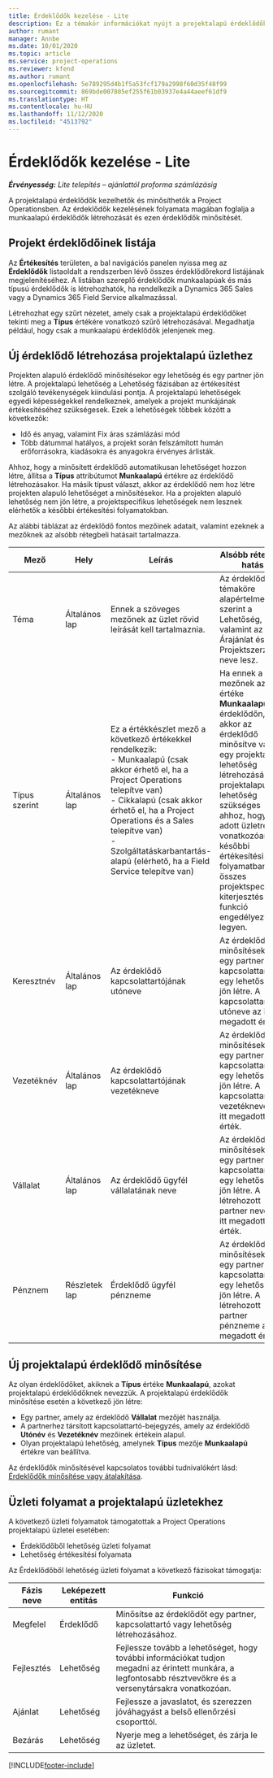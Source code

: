 ```yaml
---
title: Érdeklődők kezelése - Lite
description: Ez a témakör információkat nyújt a projektalapú érdeklődőkkel kapcsolatban (pro).
author: rumant
manager: Annbe
ms.date: 10/01/2020
ms.topic: article
ms.service: project-operations
ms.reviewer: kfend
ms.author: rumant
ms.openlocfilehash: 5e789295d4b1f5a53fcf179a2998f60d35f48f99
ms.sourcegitcommit: 869bde007805ef255f61b03937e4a44aeef61df9
ms.translationtype: HT
ms.contentlocale: hu-HU
ms.lasthandoff: 11/12/2020
ms.locfileid: "4513792"
---
```

# <a name="manage-leads---lite"></a>Érdeklődők kezelése - Lite

_**Érvényesség:** Lite telepítés – ajánlattól proforma számlázásig_

A projektalapú érdeklődők kezelhetők és minősíthetők a Project Operationsben. Az érdeklődők kezelésének folyamata magában foglalja a munkaalapú érdeklődők létrehozását és ezen érdeklődők minősítését. 

## <a name="list-of-project-sales-leads"></a>Projekt érdeklődőinek listája

Az **Értékesítés** területen, a bal navigációs panelen nyissa meg az **Érdeklődők** listaoldalt a rendszerben lévő összes érdeklődőrekord listájának megjelenítéséhez. A listában szereplő érdeklődők munkaalapúak és más típusú érdeklődők is létrehozhatók, ha rendelkezik a Dynamics 365 Sales vagy a Dynamics 365 Field Service alkalmazással.

Létrehozhat egy szűrt nézetet, amely csak a projektalapú érdeklődőket tekinti meg a **Típus** értékére vonatkozó szűrő létrehozásával. Megadhatja például, hogy csak a munkaalapú érdeklődők jelenjenek meg.

## <a name="creating-a-new-lead-for-a-project-based-deal"></a>Új érdeklődő létrehozása projektalapú üzlethez

Projekten alapuló érdeklődő minősítésekor egy lehetőség és egy partner jön létre. A projektalapú lehetőség a Lehetőség fázisában az értékesítést szolgáló tevékenységek kiindulási pontja. A projektalapú lehetőségek egyedi képességekkel rendelkeznek, amelyek a projekt munkájának értékesítéséhez szükségesek. Ezek a lehetőségek többek között a következők:

- Idő és anyag, valamint Fix áras számlázási mód
- Több dátummal hatályos, a projekt során felszámított humán erőforrásokra, kiadásokra és anyagokra érvényes árlisták.

Ahhoz, hogy a minősített érdeklődő automatikusan lehetőséget hozzon létre, állítsa a **Típus** attribútumot **Munkaalapú** értékre az érdeklődő létrehozásakor. Ha másik típust választ, akkor az érdeklődő nem hoz létre projekten alapuló lehetőséget a minősítésekor. Ha a projekten alapuló lehetőség nem jön létre, a projektspecifikus lehetőségek nem lesznek elérhetők a későbbi értékesítési folyamatokban.

Az alábbi táblázat az érdeklődő fontos mezőinek adatait, valamint ezeknek a mezőknek az alsóbb rétegbeli hatásait tartalmazza.

| **Mező** | **Hely** | **Leírás** | **Alsóbb rétegbeli hatás** |
| --- | --- | --- | --- |
| Téma | Általános lap | Ennek a szöveges mezőnek az üzlet rövid leírását kell tartalmaznia. | Az érdeklődő témaköre alapértelmezés szerint a Lehetőség, valamint az Árajánlat és Projektszerződés neve lesz. |
| Típus szerint | Általános lap | Ez a értékkészlet mező a következő értékekkel rendelkezik:</br>- Munkaalapú (csak akkor érhető el, ha a Project Operations telepítve van)</br>- Cikkalapú (csak akkor érhető el, ha a Project Operations és a Sales telepítve van)</br>- Szolgáltatáskarbantartás-alapú (elérhető, ha a Field Service telepítve van) | Ha ennek a mezőnek az értéke **Munkaalapú** az érdeklődőn, akkor az érdeklődő minősítve van egy projektalapú lehetőség létrehozására. A projektalapú lehetőség szükséges ahhoz, hogy az adott üzletre vonatkozóan a későbbi értékesítési folyamatban az összes projektspecifikus kiterjesztés és funkció engedélyezve legyen. |
| Keresztnév | Általános lap | Az érdeklődő kapcsolattartójának utóneve | Az érdeklődő minősítésekor egy partner, egy kapcsolattartó és egy lehetőség jön létre. A kapcsolattartó utóneve az itt megadott érték. |
| Vezetéknév | Általános lap | Az érdeklődő kapcsolattartójának vezetékneve | Az érdeklődő minősítésekor egy partner, egy kapcsolattartó és egy lehetőség jön létre. A kapcsolattartó vezetékneve az itt megadott érték. |
| Vállalat | Általános lap | Az érdeklődő ügyfél vállalatának neve | Az érdeklődő minősítésekor egy partner, egy kapcsolattartó és egy lehetőség jön létre. A létrehozott partner neve az itt megadott érték. |
| Pénznem | Részletek lap | Érdeklődő ügyfél pénzneme | Az érdeklődő minősítésekor egy partner, egy kapcsolattartó és egy lehetőség jön létre. A létrehozott partner pénzneme az itt megadott érték. |

## <a name="qualify-a-new-project-based-lead"></a>Új projektalapú érdeklődő minősítése

Az olyan érdeklődőket, akiknek a **Típus** értéke **Munkaalapú**, azokat projektalapú érdeklődőknek nevezzük. A projektalapú érdeklődők minősítése esetén a következő jön létre:

- Egy partner, amely az érdeklődő **Vállalat** mezőjét használja.
- A partnerhez társított kapcsolattartó-bejegyzés, amely az érdeklődő **Utónév** és **Vezetéknév** mezőinek értékein alapul.
- Olyan projektalapú lehetőség, amelynek **Típus** mezője **Munkaalapú** értékre van beállítva.

Az érdeklődők minősítésével kapcsolatos további tudnivalókért lásd: [Érdeklődők minősítése vagy átalakítása](https://docs.microsoft.com/dynamics365/sales-enterprise/qualify-lead-convert-opportunity-sales).

## <a name="business-process-flow-for-project-based-deals"></a>Üzleti folyamat a projektalapú üzletekhez

A következő üzleti folyamatok támogatottak a Project Operations projektalapú üzletei esetében:

- Érdeklődőből lehetőség üzleti folyamat
- Lehetőség értékesítési folyamata

Az Érdeklődőből lehetőség üzleti folyamat a következő fázisokat támogatja:

| Fázis neve | Leképezett entitás | Funkció |
| --- | --- | --- |
| Megfelel | Érdeklődő | Minősítse az érdeklődőt egy partner, kapcsolattartó vagy lehetőség létrehozásához. |
| Fejlesztés | Lehetőség | Fejlessze tovább a lehetőséget, hogy további információkat tudjon megadni az érintett munkára, a legfontosabb résztvevőkre és a versenytársakra vonatkozóan. |
| Ajánlat | Lehetőség | Fejlessze a javaslatot, és szerezzen jóváhagyást a belső ellenőrzési csoporttól. |
| Bezárás | Lehetőség | Nyerje meg a lehetőséget, és zárja le az üzletet. |


[!INCLUDE[footer-include](../../includes/footer-banner.md)]